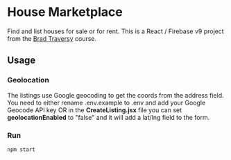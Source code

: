 # House Marketplace

Find and list houses for sale or for rent. This is a React / Firebase v9 project from the [Brad Traversy](https://github.com/bradtraversy) course.

## Usage

### Geolocation

The listings use Google geocoding to get the coords from the address field. You need to either rename .env.example to .env and add your Google Geocode API key OR in the **CreateListing.jsx** file you can set **geolocationEnabled** to "false" and it will add a lat/lng field to the form.

### Run

```bash
npm start
```
